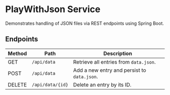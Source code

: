 # PlayWithJson Service

Demonstrates handling of JSON files via REST endpoints using Spring Boot.

## Endpoints

| Method | Path | Description |
|-------|------|-------------|
| GET | `/api/data` | Retrieve all entries from `data.json`. |
| POST | `/api/data` | Add a new entry and persist to `data.json`. |
| DELETE | `/api/data/{id}` | Delete an entry by its ID. |

